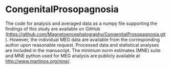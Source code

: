 # CongenitalProsopagnosia

The code for analysis and averaged data as a numpy file supporting the findings of this study are available on GitHub (https://github.com/Magnetoencephalography/CongenitalProsopagnosia.git). However, the individual MEG data are available from the corresponding author upon reasonable request. Processed data and statistical analyses are included in the manuscript. The minimum norm estimates (MNE) suite and MNE python used for MEG analysis are publicly available at http://www.martinos.org/mne/.
